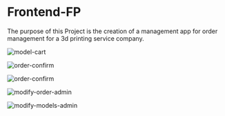 # Frontend-FP

The purpose of this Project is the creation of a management app for order management for a 3d printing service company.

<p><img align="center" src="https://drive.google.com/file/d/1lEeJ9M8gbJadTCUbNUMTGd_sG6xiF--2/view?usp=sharing" alt="model-cart" /></p>
<p><img align="center" src="https://drive.google.com/file/d/1PNiuaUcAn1CwBaFVWI57CD-UCHueeGEO/view?usp=sharing" alt="order-confirm" /></p>
<p><img align="center" src="https://drive.google.com/file/d/17mCq9Odqy3NX9C0VNUaAQRrMMetOSGWy/view?usp=sharing" alt="order-confirm" /></p>
<p><img align="center" src="https://drive.google.com/file/d/1cGJCqiDYwrfo2iKJk5tqRJvFrBBZGic1/view?usp=sharing" alt= "modify-order-admin" /></p>
<p><img align="center" src="https://drive.google.com/file/d/1azi5lWtkXgqNoscdHS787z5kEgGxcQOj/view?usp=sharing" alt= "modify-models-admin" /></p>
